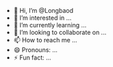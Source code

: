 - 👋 Hi, I’m @Longbaod
- 👀 I’m interested in ...
- 🌱 I’m currently learning ...
- 💞️ I’m looking to collaborate on ...
- 📫 How to reach me ...
- 😄 Pronouns: ...
- ⚡ Fun fact: ...

<!---
Longbaod/Longbaod is a ✨ special ✨ repository because its `README.md` (this file) appears on your GitHub profile.
You can click the Preview link to take a look at your changes.
--->
